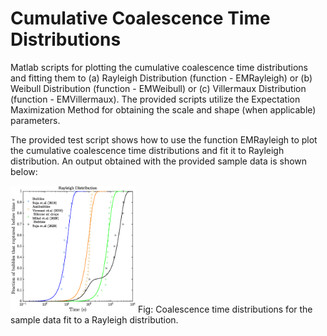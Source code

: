 # Cumulative Coalescence Time Distributions
Matlab scripts for plotting the cumulative coalescence time distributions and fitting them to (a) Rayleigh Distribution (function -  EMRayleigh) or (b) Weibull Distribution (function -  EMWeibull) or  (c) Villermaux Distribution (function -  EMVillermaux).  The provided scripts utilize the Expectation Maximization Method for obtaining the scale and shape (when applicable) parameters.

The provided test script shows how to use the function EMRayleigh to plot the cumulative coalescence time distributions and fit it to Rayleigh distribution. An output obtained with the provided sample data is shown below:

<img src="Results/CumulativeCoalescenceCurves_Rayleigh.png" width="200">
Fig: Coalescence time distributions for the sample data fit to a Rayleigh distribution.  
